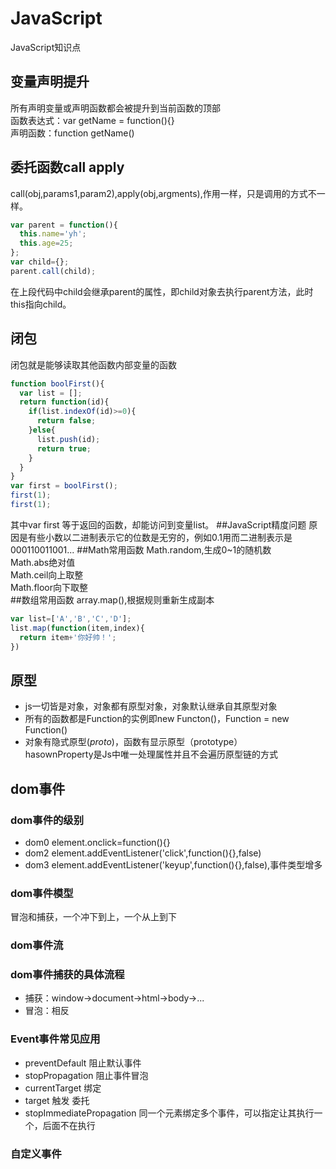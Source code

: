 # JavaScript
JavaScript知识点
## 变量声明提升
所有声明变量或声明函数都会被提升到当前函数的顶部<br>
函数表达式：var getName = function(){}<br>
声明函数：function getName()

## 委托函数call apply 

call(obj,params1,param2),apply(obj,argments),作用一样，只是调用的方式不一样。
```JavaScript
var parent = function(){
  this.name='yh';
  this.age=25;
};
var child={};
parent.call(child);
```
在上段代码中child会继承parent的属性，即child对象去执行parent方法，此时this指向child。
## 闭包
闭包就是能够读取其他函数内部变量的函数
```JavaScript
function boolFirst(){
  var list = [];
  return function(id){
    if(list.indexOf(id)>=0){
      return false;
    }else{
      list.push(id);
      return true;
    }
  }
}
var first = boolFirst();
first(1);
first(1);
```
其中var first 等于返回的函数，却能访问到变量list。
##JavaScript精度问题
原因是有些小数以二进制表示它的位数是无穷的，例如0.1用而二进制表示是000110011001...
##Math常用函数
Math.random,生成0~1的随机数<br>
Math.abs绝对值<br>
Math.ceil向上取整<br>
Math.floor向下取整<br>
##数组常用函数
array.map(),根据规则重新生成副本
```JavaScript
var list=['A','B','C','D'];
list.map(function(item,index){
  return item+'你好帅！';
})
```
## 原型
* js一切皆是对象，对象都有原型对象，对象默认继承自其原型对象
* 所有的函数都是Function的实例即new Functon()，Function = new Function()
* 对象有隐式原型(_proto_)，函数有显示原型（prototype）<br>
 hasownProperty是Js中唯一处理属性并且不会遍历原型链的方式
## dom事件
### dom事件的级别
* dom0 element.onclick=function(){}
* dom2 element.addEventListener('click',function(){},false)
* dom3 element.addEventListener('keyup',function(){},false),事件类型增多
### dom事件模型
冒泡和捕获，一个冲下到上，一个从上到下
### dom事件流

### dom事件捕获的具体流程
* 捕获：window→document→html→body→...
* 冒泡：相反
### Event事件常见应用
* preventDefault 阻止默认事件
* stopPropagation 阻止事件冒泡
* currentTarget 绑定
* target 触发 委托
* stopImmediatePropagation 同一个元素绑定多个事件，可以指定让其执行一个，后面不在执行
### 自定义事件
